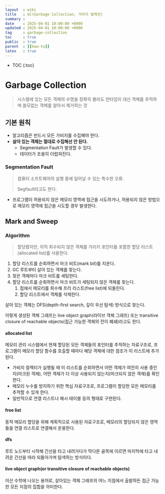 ```yaml
---
layout  : wiki
title   : GC(Garbage Collection, 가비지 컬렉션)
summary :
date    : 2025-04-01 10:00:00 +0900
updated : 2025-04-01 10:00:00 +0900
tag     : garbage-collection
toc     : true
public  : true
parent  : [[how-to]]
latex   : true
---
```

* TOC
{:toc}

# Garbage Collection

> 시스템에 있는 모든 객체의 수명을 정확히 몰라도 런타임이 대신 객체를 추적하며 쓸모없는 객체를 알아서 제거하는 것

## 기본 원칙
- 알고리즘은 반드시 모든 가비지를 수집해야 한다.
- **살아 있는 객체는 절대로 수집해선 안 된다.**
  - Segmentation Fault가 발생할 수 있다.
  - 데이터가 조용히 더럽혀진다.

### Segmentation Fault

> 컴퓨터 소프트웨어의 실행 중에 일어날 수 있는 특수한 오류.
> 
> Segfault라고도 한다.

- 프로그램이 허용되지 않은 메모리 영역에 접근을 시도하거나, 허용되지 않은 방법으로 메모리 영역에 접근을 시도할 경우 발생한다.

## Mark and Sweep

### Algorithm

> 할당됐지만, 아직 회수되지 않은 객체를 가리키 포인터를 포함한 할당 리스트(allocated list)를 사용한다.

1. 할당 리스트를 순회하면서 마크 비트(mark bit)를 지운다.
2. GC 루트부터 살아 있는 객체를 찾는다.
3. 찾은 객체마다 마크 비트를 세팅한다.
4. 할당 리스트를 순회하면서 마크 비트가 세팅되지 않은 객체를 찾는다.
   1. 힙에서 메모리를 회수해 프리 리스트(free list)에 되돌린다.
   2. 할당 리스트에서 객체를 삭제한다.

살아 있는 객체는 DFS(depth-first search, 깊이 우선 탐색) 방식으로 찾는다.

이렇게 생성된 객체 그래프는 live object graph(라이브 객체 그래프) 또는 transitive closure of reachable objects(접근 가능한 객체의 전이 폐쇄)라고도 한다.

#### allocated list
메모리 관리 시스템에서 현재 할당된 모든 객체들의 포인터를 추적하는 자료구조로, 프로그램이 메모리 할당 함수를 호출할 때마다 해당 객체에 대한 참조가 이 리스트에 추가된다.

- 가비지 컬렉터가 실행될 때 이 리스트를 순회하면서 어떤 객체가 여전히 사용 중인지(마크된 객체), 어떤 객체가 더 이상 사용되지 않는지(마크되지 않은 객체)를 확인한다.
- 메모리 누수를 방지하기 위한 핵심 자료구조로, 프로그램이 할당한 모든 메모리를 추적할 수 있게 한다.
- 일반적으로 연결 리스트나 해시 테이블 등의 형태로 구현된다.

#### free list
동적 메모리 할당을 위해 계획적으로 사용된 자료구조로, 메모리의 할당되지 않은 영역들을 연결 리스트로 연결해서 운용한다.

#### dfs
루트 노드부터 시작해 간선을 타고 내려가다가 막다른 골목에 이르면 마지막에 타고 내려온 간선을 따라 되돌아가며 탐색하는 방식이다.

#### live object graph(or transitive closure of reachable objects)
이산 수학에 나오는 용어로, 살아있는 객체 그래프의 어느 지점에서 출발하든 접근 가능한 모든 지점의 집합을 의미한다. 
